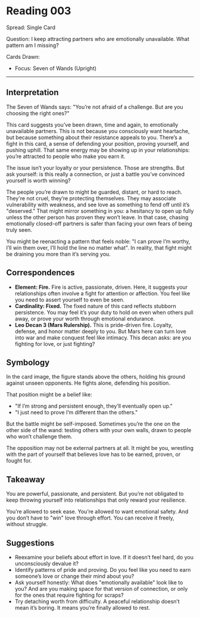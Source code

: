 # Reading 003

Spread: Single Card

Question: I keep attracting partners who are emotionally unavailable. What pattern am I missing?

Cards Drawn:

- Focus: Seven of Wands (Upright)

---

## Interpretation

The Seven of Wands says: "You’re not afraid of a challenge. But are you choosing the right ones?"

This card suggests you’ve been drawn, time and again, to emotionally unavailable partners. This is not because you consciously want heartache, but because something about their resistance appeals to you. There’s a fight in this card, a sense of defending your position, proving yourself, and pushing uphill. That same energy may be showing up in your relationships: you’re attracted to people who make you earn it.

The issue isn’t your loyalty or your persistence. Those are strengths. But ask yourself: is this really a connection, or just a battle you’ve convinced yourself is worth winning?

The people you’re drawn to might be guarded, distant, or hard to reach. They're not cruel, they’re protecting themselves. They may associate vulnerability with weakness, and see love as something to fend off until it’s "deserved." That might mirror something in you: a hesitancy to open up fully unless the other person has proven they won’t leave. In that case, chasing emotionally closed-off partners is safer than facing your own fears of being truly seen.

You might be reenacting a pattern that feels noble: "I can prove I’m worthy, I’ll win them over, I’ll hold the line no matter what". In reality, that fight might be draining you more than it’s serving you.

## Correspondences

- **Element: Fire.** Fire is active, passionate, driven. Here, it suggests your relationships often involve a fight for attention or affection. You feel like you need to assert yourself to even be seen.
- **Cardinality: Fixed.** The fixed nature of this card reflects stubborn persistence. You may feel it’s your duty to hold on even when others pull away, or prove your worth through emotional endurance.
- **Leo Decan 3 (Mars Rulership).** This is pride-driven fire. Loyalty, defense, and honor matter deeply to you. But Mars here can turn love into war and make conquest feel like intimacy. This decan asks: are you fighting for love, or just fighting?

## Symbology

In the card image, the figure stands above the others, holding his ground against unseen opponents. He fights alone, defending his position.

That position might be a belief like:

- "If I’m strong and persistent enough, they’ll eventually open up."
- "I just need to prove I’m different than the others."

But the battle might be self-imposed. Sometimes you’re the one on the other side of the wand: testing others with your own walls, drawn to people who won’t challenge them.

The opposition may not be external partners at all. It might be you, wrestling with the part of yourself that believes love has to be earned, proven, or fought for.

## Takeaway

You are powerful, passionate, and persistent. But you’re not obligated to keep throwing yourself into relationships that only reward your resilience.

You’re allowed to seek ease. You’re allowed to want emotional safety. And you don’t have to "win" love through effort. You can receive it freely, without struggle.

## Suggestions

- Reexamine your beliefs about effort in love. If it doesn’t feel hard, do you unconsciously devalue it?
- Identify patterns of pride and proving. Do you feel like you need to earn someone’s love or change their mind about you?
- Ask yourself honestly: What does "emotionally available" look like to you? And are you making space for that version of connection, or only for the ones that require fighting for scraps?
- Try detaching worth from difficulty. A peaceful relationship doesn’t mean it’s boring. It means you’re finally allowed to rest.
